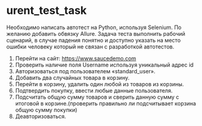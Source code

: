 # urent_test_task
Необходимо написать автотест на Python, используя Selenium.
По желанию добавить обвязку Allure.
Задача теста выполнить рабочий сценарий, в случае падения понятно и доступно указать на место ошибки человеку который не связан с разработкой автотестов.
1. Перейти на сайт: https://www.saucedemo.com
2. Проверить наличие поля Username используя уникальный адрес id
3. Авторизоваться под пользователем «standard_user».
4. Добавить два случайных товара в корзину.
5. Перейти в корзину, удалить один любой из товаров из корзины.
6. Подтвердить покупку, ввести любые данные пользователя.
7. Подсчитать общую сумму товаров и сверить данную сумму с итоговой в корзине.(проверить правильно ли подсчитывает корзина общую сумму покупки)
8. Деавторизоваться.

